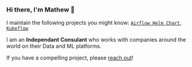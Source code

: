 ### Hi there, I'm Mathew 👋

I maintain the following projects you might know: 
[`Airflow Helm Chart`](https://github.com/airflow-helm/charts/tree/main/charts/airflow),
[`Kubeflow`](https://github.com/kubeflow/kubeflow)

I am an __Independant Consulant__ who works with companies around the world on their Data and ML platforms.

If you have a compelling project, please [reach out](https://www.linkedin.com/in/mathewwicks/)!
